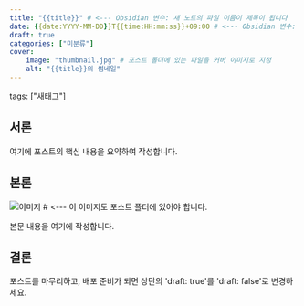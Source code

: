 ```yaml
---
title: "{{title}}" # <--- Obsidian 변수: 새 노트의 파일 이름이 제목이 됩니다
date: {{date:YYYY-MM-DD}}T{{time:HH:mm:ss}}+09:00 # <--- Obsidian 변수: 현재 날짜와 시간을 Hugo 형식으로 삽입
draft: true
categories: ["미분류"]
cover:
    image: "thumbnail.jpg" # 포스트 폴더에 있는 파일을 커버 이미지로 지정
    alt: "{{title}}의 썸네일"
---
```

tags: ["새태그"]



## 서론

여기에 포스트의 핵심 내용을 요약하여 작성합니다.

## 본론

![이미지](image1.jpg) # <--- 이 이미지도 포스트 폴더에 있어야 합니다.

본문 내용을 여기에 작성합니다.

## 결론

포스트를 마무리하고, 배포 준비가 되면 상단의 'draft: true'를 'draft: false'로 변경하세요.